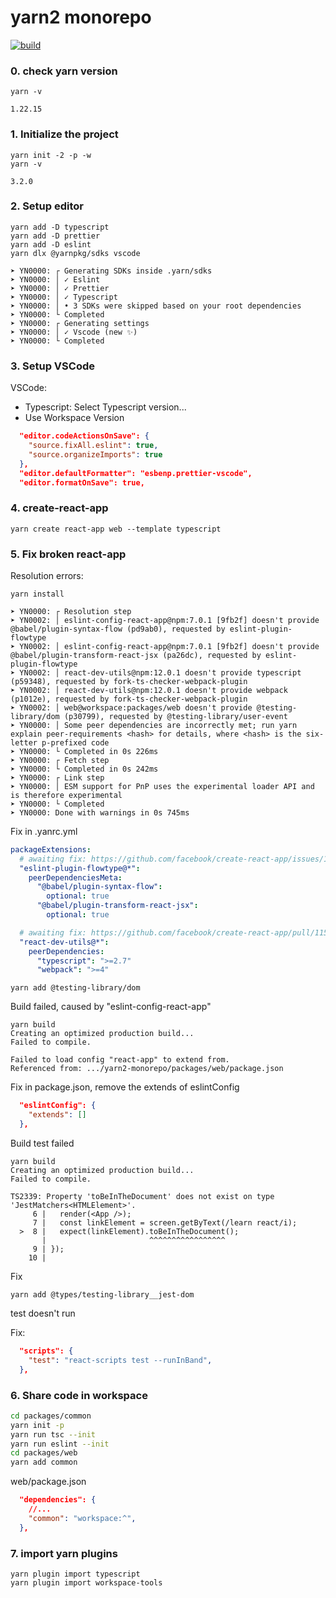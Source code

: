 # yarn2 monorepo

[![build](https://github.com/yangsun0/yarn2-monorepo/actions/workflows/build.yml/badge.svg?branch=main)](https://github.com/yangsun0/yarn2-monorepo/actions/workflows/build.yml)

### 0. check yarn version

```
yarn -v

1.22.15
```

### 1. Initialize the project

```
yarn init -2 -p -w
yarn -v

3.2.0
```

### 2. Setup editor

```
yarn add -D typescript
yarn add -D prettier
yarn add -D eslint
yarn dlx @yarnpkg/sdks vscode

➤ YN0000: ┌ Generating SDKs inside .yarn/sdks
➤ YN0000: │ ✓ Eslint
➤ YN0000: │ ✓ Prettier
➤ YN0000: │ ✓ Typescript
➤ YN0000: │ • 3 SDKs were skipped based on your root dependencies
➤ YN0000: └ Completed
➤ YN0000: ┌ Generating settings
➤ YN0000: │ ✓ Vscode (new ✨)
➤ YN0000: └ Completed
```

### 3. Setup VSCode

VSCode:

- Typescript: Select Typescript version...
- Use Workspace Version

```json
  "editor.codeActionsOnSave": {
    "source.fixAll.eslint": true,
    "source.organizeImports": true
  },
  "editor.defaultFormatter": "esbenp.prettier-vscode",
  "editor.formatOnSave": true,
```

### 4. create-react-app

```
yarn create react-app web --template typescript
```

### 5. Fix broken react-app

Resolution errors:

```
yarn install

➤ YN0000: ┌ Resolution step
➤ YN0002: │ eslint-config-react-app@npm:7.0.1 [9fb2f] doesn't provide @babel/plugin-syntax-flow (pd9ab0), requested by eslint-plugin-flowtype
➤ YN0002: │ eslint-config-react-app@npm:7.0.1 [9fb2f] doesn't provide @babel/plugin-transform-react-jsx (pa26dc), requested by eslint-plugin-flowtype
➤ YN0002: │ react-dev-utils@npm:12.0.1 doesn't provide typescript (p59348), requested by fork-ts-checker-webpack-plugin
➤ YN0002: │ react-dev-utils@npm:12.0.1 doesn't provide webpack (p1012e), requested by fork-ts-checker-webpack-plugin
➤ YN0002: │ web@workspace:packages/web doesn't provide @testing-library/dom (p30799), requested by @testing-library/user-event
➤ YN0000: │ Some peer dependencies are incorrectly met; run yarn explain peer-requirements <hash> for details, where <hash> is the six-letter p-prefixed code
➤ YN0000: └ Completed in 0s 226ms
➤ YN0000: ┌ Fetch step
➤ YN0000: └ Completed in 0s 242ms
➤ YN0000: ┌ Link step
➤ YN0000: │ ESM support for PnP uses the experimental loader API and is therefore experimental
➤ YN0000: └ Completed
➤ YN0000: Done with warnings in 0s 745ms
```

Fix in .yanrc.yml

```yml
packageExtensions:
  # awaiting fix: https://github.com/facebook/create-react-app/issues/11982
  "eslint-plugin-flowtype@*":
    peerDependenciesMeta:
      "@babel/plugin-syntax-flow":
        optional: true
      "@babel/plugin-transform-react-jsx":
        optional: true

  # awaiting fix: https://github.com/facebook/create-react-app/pull/11526
  "react-dev-utils@*":
    peerDependencies:
      "typescript": ">=2.7"
      "webpack": ">=4"
```

```
yarn add @testing-library/dom
```

Build failed, caused by "eslint-config-react-app"

```
yarn build
Creating an optimized production build...
Failed to compile.

Failed to load config "react-app" to extend from.
Referenced from: .../yarn2-monorepo/packages/web/package.json
```

Fix in package.json, remove the extends of eslintConfig

```json
  "eslintConfig": {
    "extends": []
  },
```

Build test failed

```
yarn build
Creating an optimized production build...
Failed to compile.

TS2339: Property 'toBeInTheDocument' does not exist on type 'JestMatchers<HTMLElement>'.
     6 |   render(<App />);
     7 |   const linkElement = screen.getByText(/learn react/i);
  >  8 |   expect(linkElement).toBeInTheDocument();
       |                       ^^^^^^^^^^^^^^^^^
     9 | });
    10 |
```

Fix

```
yarn add @types/testing-library__jest-dom
```

test doesn't run

Fix:

```json
  "scripts": {
    "test": "react-scripts test --runInBand",
  },
```

### 6. Share code in workspace

```bash
cd packages/common
yarn init -p
yarn run tsc --init
yarn run eslint --init
cd packages/web
yarn add common
```

web/package.json

```json
  "dependencies": {
    //...
    "common": "workspace:^",
  },
```

### 7. import yarn plugins

```shell
yarn plugin import typescript
yarn plugin import workspace-tools
```

